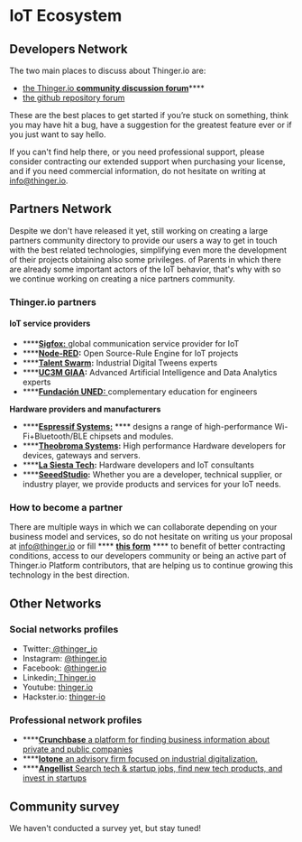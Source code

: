 # IoT Ecosystem

## Developers Network

The two main places to discuss about Thinger.io are:

* [the Thinger.io **community discussion forum**](https://community.thinger.io)****
* [the github repository forum](https://github.com/thinger-io)

These are the best places to get started if you’re stuck on something, think you may have hit a bug, have a suggestion for the greatest feature ever or if you just want to say hello.

If you can't find help there, or you need professional support, please consider contracting our extended support when purchasing your license, and if you need commercial information, do not hesitate on writing at info@thinger.io.&#x20;

## Partners Network

Despite we don't have released it yet, still working on creating a large partners community directory to provide our users a way to get in touch with the best related technologies, simplifying even more the development of their projects obtaining also some privileges. of Parents in which there are already some important actors of the IoT behavior, that's why with so we continue working on creating a nice partners community.

### Thinger.io **p**artners

#### IoT service providers

* ****[**Sigfox:** ](https://sigfox.com)global communication service provider for IoT
* ****[**Node-RED**](https://nodered.org/)**:** Open Source-Rule Engine for IoT projects
* ****[**Talent Swarm**](https://talentswarm.com/)**:** Industrial Digital Tweens experts
* ****[**UC3M GIAA**](http://portal.uc3m.es/portal/page/portal/grupos\_investigacion/giaa)**:** Advanced Artificial Intelligence and Data Analytics experts
* ****[**Fundación UNED:** ](https://www.fundacion.uned.es/actividad/idactividad/20219)complementary education for engineers

**Hardware providers and manufacturers**

* ****[**Espressif Systems:**](https://www.espressif.com/) **** designs a range of high-performance Wi-Fi+Bluetooth/BLE chipsets and modules.
* ****[**Theobroma Systems**](https://www.theobroma-systems.com/)**:** High performance Hardware developers for devices, gateways and servers.&#x20;
* ****[**La Siesta Tech**](http://www.lasiesta.tech/)**:** Hardware developers and IoT consultants
* ****[**SeeedStudio**](https://www.seeedstudio.com/fusion\_pcb.html)**:** Whether you are a developer, technical supplier, or industry player, we provide products and services for your IoT needs.

### How to become a partner

There are multiple ways in which we can collaborate depending on your business model and services, so do not hesitate on writing us your proposal at info@thinger.io or fill **** [**this form**](https://forms.gle/1ZPSxTuAiDvHJd4AA) **** to benefit of better contracting conditions, access to our developers community or being an active part of Thinger.io Platform contributors, that are helping us to continue growing this technology in the best direction.&#x20;

## Other Networks

### Social networks profiles

* Twitter:[ @thinger\_io](https://twitter.com/thinger\_io)
* Instagram: [@thinger.io](https://www.instagram.com/thinger.io/)
* Facebook: [@thinger.io](https://www.facebook.com/thinger.io/)
* Linkedin[: Thinger.io](https://www.linkedin.com/company/10001218)
* Youtube: [thinger.io](https://www.youtube.com/channel/UCnnGBSXMZ06CC0aun5RD41g)
* Hackster.io: [thinger-io](https://www.hackster.io/thinger-io)

### Professional network profiles

* ****[**Crunchbase** a platform for finding business information about private and public companies](https://www.crunchbase.com/organization/thinger-io#section-overview)
* ****[**Iotone** an advisory firm focused on industrial digitalization.](https://www.iotone.com/supplier/thinger.io/v2348)
* ****[**Angellist** Search tech & startup jobs, find new tech products, and invest in startups](https://angel.co/company/thinger-io)

## Community survey&#x20;

We haven't conducted a survey yet, but stay tuned!
